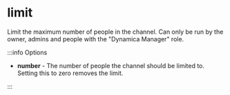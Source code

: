 # limit

Limit the maximum number of people in the channel. Can only be run by the owner, admins and people with the "Dynamica Manager" role.

:::info Options

- **number** - The number of people the channel should be limited to. Setting this to zero removes the limit.

:::
